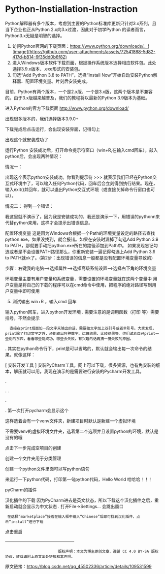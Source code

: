 # Python-Instiallation-Instraction
Python解释器有多个版本，考虑到主要的Python标准库更新只针对3.x系列，且当下企业也正从Python 2.x向3.x过渡，因此对于初学Python 的读者而言，Python3.x无疑是明智的选择。
1. 访问Python官网的下载页面：https://www.python.org/downloads/。![image](https://github.com/user-attachments/assets/72541868-5d82-417d-b814-6f35dd0b6f82)
2. 进入Windows版本软件下载页面，根据操作系统版本选择相应软件包。此处选择3.9.x版本、.exe形式的安装包。
3. 勾选“Add Python 3.8 to PATH”，选择“Install Now”开始自动安装Python解释器、配置环境变量。片刻后安装完成。


目前，Python有两个版本，一个是2.x版，一个是3.x版，这两个版本是不兼容的。由于3.x版越来越普及，我们的教程将以最新的Python 3.9版本为基础。

进入Python的官方下载页面
http://www.python.org/download/

出现很多版本的，我们选择版本3.9.0+

下载完成后点击运行，会出现安装界面，记得勾上

出现这个就安装成功了


运行Python
安装成功后，打开命令提示符窗口（win+R,在输入cmd回车），敲入python后，会出现两种情况：

情况一：

出现这个表示python安装成功。你看到提示符 >>> 就表示我们已经在Python交互式环境中了，可以输入任何Python代码，回车后会立刻得到执行结果。现在，输入exit()并回车，就可以退出Python交互式环境（或直接关掉命令行窗口也可以）。

情况二： 得到一个错误：

我这里就不演示了，因为我是安装成功的，我还是演示一下，用错误的pythonn来代替python来用，这样才会提示出错误信息。


配置环境变量
     这是因为Windows会根据一个Path的环境变量设定的路径去查找python.exe，如果没找到，就会报错。如果在安装时漏掉了勾选Add Python 3.9 to PATH，那就要手动把python.exe所在的路径添加到Path中。
     如果发现忘记勾选或者是不会设置PATH路径那么，你重新安装一遍记得勾选上Add Python 3.9 to PATH就ok了。(第2步：出现错误的信息一般都是没有配置环境变量导致的)

步骤：右键我的电脑–>选择属性–>选择高级系统设置–>选择右下角的环境变量


环境变量主要有用户变量和系统变量，需要设置的环境变量就在这两个变量中
用户变量是将自己的下载的程序可以在cmd命令中使用，把程序的绝对路径写到用户变量中即可使用



5. 测试输出
win+R ，输入cmd 回车

输入python回车，进入python开发环境
.
需要注意的是调用函数（打印 等）需要括号，不然会提示

      直接在print后面加一段文字来输出的话，需要给文字加上双引号或者单引号。大家发现，print除了打印文字之外，还能输出各种数字、运算结果、比较结果等。你们试着自己print一些别的东西，看看哪些能成功，哪些会失败，有兴趣的话再猜一猜失败的原因。
.
其实在python命令行下，print是可以省略的，默认就会输出每一次命令的结果。就像这样：


[ 安装开发工具 ]
安装PyCharm工具，网上可以下载，很多资源，也有免安装的版本，解压就可以用，我现在演示的是需要进行安装的Pycharm开发工具。

.

.
.

.

.
第一次打开pycharm会显示这个






这样选着会有一个venv文件夹，新建项目时默认是新建一个虚拟环境


不需要venv的虚拟环境文件夹，选着第二个选项并且设置python的环境，默认是没有的哦

点击下一步完成空项目的创建

创建一个文件夹用于分类管理

创建一个python文件里面可以写python语句


来运行一下python代码，打印第一句python代码，Hello World 哈哈哈！！！

 
 
 

pyCharm的插件
 

汉化插件的下载
      因为PyCharm进去是英文状态，所以下载这个汉化插件之后，重新启动就会显示为中文状态
.
打开File->Settings… 会跳出窗口

     在选择“marketplace”接着在输入框中输入“Chinese”后即可找到汉化插件，点击“install”进行下载


点击重启



 
 
————————————————

                            版权声明：本文为博主原创文章，遵循 CC 4.0 BY-SA 版权协议，转载请附上原文出处链接和本声明。
                        
原文链接：https://blog.csdn.net/qq_45502336/article/details/109531599
